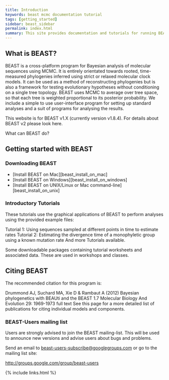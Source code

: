 ```yaml
---
title: Introduction
keywords: beast mcmc documentation tutorial
tags: [getting_started]
sidebar: beast_sidebar
permalink: index.html
summary: This site provides documentation and tutorials for running BEAST.
---
```


## What is BEAST?

BEAST is a cross-platform program for Bayesian analysis of molecular sequences using MCMC. It is entirely orientated towards rooted, time-measured phylogenies inferred using strict or relaxed molecular clock models. It can be used as a method of reconstructing phylogenies but is also a framework for testing evolutionary hypotheses without conditioning on a single tree topology. BEAST uses MCMC to average over tree space, so that each tree is weighted proportional to its posterior probability. We include a simple to use user-interface program for setting up standard analyses and a suit of programs for analysing the results. 

This website is for BEAST v1.X (currently version v1.8.4). For details about BEAST v2 please look here.

What can BEAST do?

## Getting started with BEAST

### Downloading BEAST

* [Install BEAST on Mac][beast_install_on_mac]
* [Install BEAST on Windows][beast_install_on_windows]
* [Install BEAST on UNIX/Linux or Mac command-line][beast_install_on_unix]

### Introductory Tutorials

These tutorials use the graphical applications of BEAST to perform analyses using the provided example files:

Tutorial 1: Using sequences sampled at different points in time to estimate rates
Tutorial 2: Estimating the divergence time of a monophyletic group using a known mutation rate
And more Tutorials available.

Some downloadable packages containing tutorial worksheets and associated data. These are used in workshops and classes.

## Citing BEAST

The recommended citation for this program is:

Drummond AJ, Suchard MA, Xie D & Rambaut A (2012) Bayesian phylogenetics with BEAUti and the BEAST 1.7 Molecular Biology And Evolution 29: 1969-1973 full text
See this page for a more detailed list of publications for citing individual models and components.

### BEAST-Users mailing list

Users are strongly advised to join the BEAST mailing-list. This will be used to announce new versions and advise users about bugs and problems. 

Send an email to beast-users-subscribe@googlegroups.com or go to the mailing list site: 

http://groups.google.com/group/beast-users

{% include links.html %}
